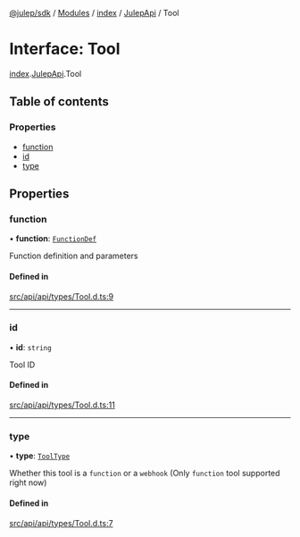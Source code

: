 [@julep/sdk](../README.md) / [Modules](../modules.md) / [index](../modules/index.md) / [JulepApi](../modules/index.JulepApi.md) / Tool

# Interface: Tool

[index](../modules/index.md).[JulepApi](../modules/index.JulepApi.md).Tool

## Table of contents

### Properties

- [function](index.JulepApi.Tool.md#function)
- [id](index.JulepApi.Tool.md#id)
- [type](index.JulepApi.Tool.md#type)

## Properties

### function

• **function**: [`FunctionDef`](index.JulepApi.FunctionDef.md)

Function definition and parameters

#### Defined in

[src/api/api/types/Tool.d.ts:9](https://github.com/julep-ai/monorepo/blob/8b1493a/sdks/js/src/api/api/types/Tool.d.ts#L9)

___

### id

• **id**: `string`

Tool ID

#### Defined in

[src/api/api/types/Tool.d.ts:11](https://github.com/julep-ai/monorepo/blob/8b1493a/sdks/js/src/api/api/types/Tool.d.ts#L11)

___

### type

• **type**: [`ToolType`](../modules/index.JulepApi.md#tooltype)

Whether this tool is a `function` or a `webhook` (Only `function` tool supported right now)

#### Defined in

[src/api/api/types/Tool.d.ts:7](https://github.com/julep-ai/monorepo/blob/8b1493a/sdks/js/src/api/api/types/Tool.d.ts#L7)
